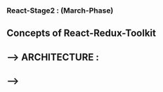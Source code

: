 ### React-Stage2 : (March-Phase)

## Concepts of React-Redux-Toolkit

## --> ARCHITECTURE : 

## --> 


